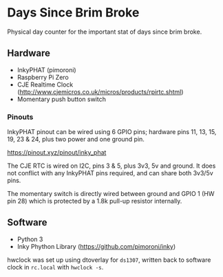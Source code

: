# Days Since Brim Broke
Physical day counter for the important stat of days since brim broke. 

## Hardware

- InkyPHAT (pimoroni)
- Raspberry Pi Zero
- CJE Realtime Clock (http://www.cjemicros.co.uk/micros/products/rpirtc.shtml)
- Momentary push button switch

### Pinouts

InkyPHAT pinout can be wired using 6 GPIO pins; hardware pins 11, 13, 15, 19, 23 & 24, plus two power and one ground pin.

https://pinout.xyz/pinout/inky_phat

The CJE RTC is wired on I2C, pins 3 & 5, plus 3v3, 5v and ground. It does not conflict with any InkyPHAT pins required, and can share both 3v3/5v pins.

The momentary switch is directly wired between ground and GPIO 1 (HW pin 28) which is protected by a 1.8k pull-up resistor internally.


## Software

- Python 3
- Inky Phython Library (https://github.com/pimoroni/inky)

hwclock was set up using dtoverlay for `ds1307`, written back to software clock in `rc.local` with `hwclock -s`.

